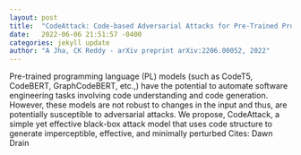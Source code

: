 ```yaml
---
layout: post
title:  "CodeAttack: Code-based Adversarial Attacks for Pre-Trained Programming Language Models"
date:   2022-06-06 21:51:57 -0400
categories: jekyll update
author: "A Jha, CK Reddy - arXiv preprint arXiv:2206.00052, 2022"
---
```

Pre-trained programming language (PL) models (such as CodeT5, CodeBERT, GraphCodeBERT, etc.,) have the potential to automate software engineering tasks involving code understanding and code generation. However, these models are not robust to changes in the input and thus, are potentially susceptible to adversarial attacks. We propose, CodeAttack, a simple yet effective black-box attack model that uses code structure to generate imperceptible, effective, and minimally perturbed 
Cites: Dawn Drain